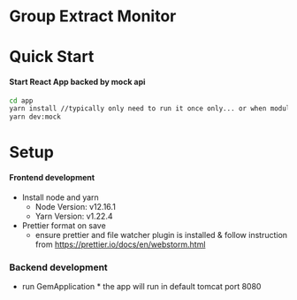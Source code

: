 # Group Extract Monitor

# Quick Start
#### Start React App backed by mock api
```bash
cd app
yarn install //typically only need to run it once only... or when modules are added/removed
yarn dev:mock
```

# Setup
#### Frontend development
* Install node and yarn
    * Node Version: v12.16.1
    * Yarn Version: v1.22.4
* Prettier format on save
    * ensure prettier and file watcher plugin is installed & follow instruction from https://prettier.io/docs/en/webstorm.html
    
### Backend development
* run GemApplication
      * the app will run in default tomcat port 8080